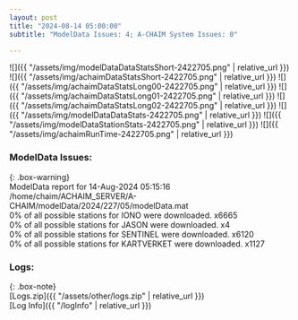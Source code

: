 ```yaml
---
layout: post
title: "2024-08-14 05:00:00"
subtitle: "ModelData Issues: 4; A-CHAIM System Issues: 0"

---
```


![]({{ "/assets/img/modelDataDataStatsShort-2422705.png" | relative_url }})
![]({{ "/assets/img/achaimDataStatsShort-2422705.png" | relative_url }})
![]({{ "/assets/img/achaimDataStatsLong00-2422705.png" | relative_url }})
![]({{ "/assets/img/achaimDataStatsLong01-2422705.png" | relative_url }})
![]({{ "/assets/img/achaimDataStatsLong02-2422705.png" | relative_url }})
![]({{ "/assets/img/modelDataDataStats-2422705.png" | relative_url }})
![]({{ "/assets/img/modelDataStationStats-2422705.png" | relative_url }})
![]({{ "/assets/img/achaimRunTime-2422705.png" | relative_url }})


### ModelData Issues:  
  
{: .box-warning}  
 ModelData report for 14-Aug-2024 05:15:16   
 /home/chaim/ACHAIM_SERVER/A-CHAIM/modelData/2024/227/05/modelData.mat   
 0% of all possible stations for IONO were downloaded. x6665   
 0% of all possible stations for JASON were downloaded. x4   
 0% of all possible stations for SENTINEL were downloaded. x6120   
 0% of all possible stations for KARTVERKET were downloaded. x1127   
  


### Logs:  
  
{: .box-note}  
[Logs.zip]({{ "/assets/other/logs.zip" | relative_url }})  
[Log Info]({{ "/logInfo" | relative_url }})  
